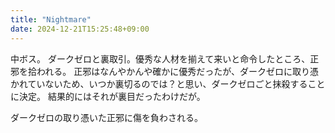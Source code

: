 ```yaml
---
title: "Nightmare"
date: 2024-12-21T15:25:48+09:00
---
```

中ボス。
ダークゼロと裏取引。優秀な人材を揃えて来いと命令したところ、正邪を拾われる。
正邪はなんやかんや確かに優秀だったが、ダークゼロに取り憑かれていないため、いつか裏切るのでは？と思い、ダークゼロごと抹殺することに決定。
結果的にはそれが裏目だったわけだが。


ダークゼロの取り憑いた正邪に傷を負わされる。
